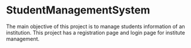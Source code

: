 # StudentManagementSystem
The main objective of this project is to manage students information of an institution. This project has a registration page and login page for institute management.
